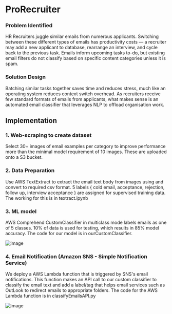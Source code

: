 # ProRecruiter

### Problem Identified
HR Recruiters juggle similar emails from numerous applicants. Switching between these different types of emails has productivity costs — a recruiter may add a new applicant to database, rearrange an interview, and cycle back to the previous task. 
Emails inform upcoming tasks to-do, but existing email filters do not classify based on specific content categories unless it is spam. 

### Solution Design
Batching similar tasks together saves time and reduces stress, much like an operating system reduces context switch overhead. As recruiters receive few standard formats of emails from applicants, what makes sense is an automated email classifier that leverages NLP to offload organisation work. 

## Implementation
### 1. Web-scraping to create dataset
Select 30+ images of email examples per category to improve performance more than the minimal model requirement of 10 images. These are uploaded onto a S3 bucket.
### 2. Data Preparation
Use AWS TextExtract to extract the email text body from images using and convert to required csv format. 5 labels { cold email, acceptance, rejection, follow up, interview acceptance } are assigned for supervised training data. The working for this is in textract.ipynb
### 3. ML model
AWS Comprehend CustomClassifier in multiclass mode labels emails as one of 5 classes. 10% of data is used for testing, which results in 85% model accuracy. The code for our model is in ourCustomClassifier.

![image](https://user-images.githubusercontent.com/99139582/224537550-8eff0010-353b-4ad3-a5d8-e3a61cf62199.png)
### 4. Email Notification (Amazon SNS - Simple Notification Service)
We deploy a AWS Lambda function that is triggered by SNS's email notifications. This function makes an API call to our custom classifier to classify the email text and add a label/tag that helps email services such as OutLook to redirect emails to appropriate folders. The code for the AWS Lambda function is in classifyEmailsAPI.py

![image](https://user-images.githubusercontent.com/99139582/224537444-78939d73-5928-446c-a5ca-5ca31c83794e.png)







